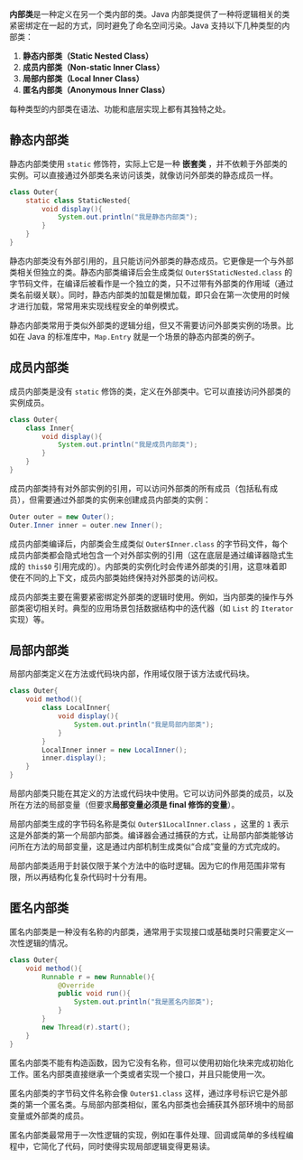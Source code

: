 **内部类**是一种定义在另一个类内部的类。Java 内部类提供了一种将逻辑相关的类紧密绑定在一起的方式，同时避免了命名空间污染。Java 支持以下几种类型的内部类：

1. **静态内部类（Static Nested Class）**
2. **成员内部类（Non-static Inner Class）**
3. **局部内部类（Local Inner Class）**
4. **匿名内部类（Anonymous Inner Class）**

每种类型的内部类在语法、功能和底层实现上都有其独特之处。

## 静态内部类

静态内部类使用 `static` 修饰符，实际上它是一种 **嵌套类** ，并不依赖于外部类的实例。可以直接通过外部类名来访问该类，就像访问外部类的静态成员一样。

```java
class Outer{
    static class StaticNested{
        void display(){
            System.out.println("我是静态内部类");
        }
    }
}
```

静态内部类没有外部引用的，且只能访问外部类的静态成员。它更像是一个与外部类相关但独立的类。静态内部类编译后会生成类似 `Outer$StaticNested.class` 的字节码文件，在编译后被看作是一个独立的类，只不过带有外部类的作用域（通过类名前缀关联）。同时，静态内部类的加载是懒加载，即只会在第一次使用的时候才进行加载，常常用来实现线程安全的单例模式。

静态内部类常用于类似外部类的逻辑分组，但又不需要访问外部类实例的场景。比如在 Java 的标准库中，`Map.Entry` 就是一个场景的静态内部类的例子。

## 成员内部类

成员内部类是没有 `static` 修饰的类，定义在外部类中。它可以直接访问外部类的实例成员。

```java
class Outer{
    class Inner{
        void display(){
            System.out.println("我是成员内部类");
        }
    }
}
```

成员内部类持有对外部实例的引用，可以访问外部类的所有成员（包括私有成员），但需要通过外部类的实例来创建成员内部类的实例：

```java
Outer outer = new Outer();
Outer.Inner inner = outer.new Inner();
```

成员内部类编译后，内部类会生成类似 `Outer$Inner.class` 的字节码文件，每个成员内部类都会隐式地包含一个对外部实例的引用（这在底层是通过编译器隐式生成的 `this$0` 引用完成的）。内部类的实例化时会传递外部类的引用，这意味着即使在不同的上下文，成员内部类始终保持对外部类的访问权。

成员内部类主要在需要紧密绑定外部类的逻辑时使用。例如，当内部类的操作与外部类密切相关时。典型的应用场景包括数据结构中的迭代器（如 `List` 的 `Iterator` 实现）等。

## 局部内部类

局部内部类定义在方法或代码块内部，作用域仅限于该方法或代码块。

```java
class Outer{
    void method(){
        class LocalInner{
            void display(){
                System.out.println("我是局部内部类");
            }
        }
        LocalInner inner = new LocalInner();
        inner.display();
    }
}
```

局部内部类只能在其定义的方法或代码块中使用。它可以访问外部类的成员，以及所在方法的局部变量（但要求**局部变量必须是 final 修饰的变量**）。

局部内部类生成的字节码名称是类似 `Outer$1LocalInner.class` ，这里的 `1` 表示这是外部类的第一个局部内部类。编译器会通过捕获的方式，让局部内部类能够访问所在方法的局部变量，这是通过内部机制生成类似“合成”变量的方式完成的。

局部内部类适用于封装仅限于某个方法中的临时逻辑。因为它的作用范围非常有限，所以再结构化复杂代码时十分有用。

## 匿名内部类

匿名内部类是一种没有名称的内部类，通常用于实现接口或基础类时只需要定义一次性逻辑的情况。

```java
class Outer{
    void method(){
        Runnable r = new Runnable(){
            @Override
            public void run(){
                System.out.println("我是匿名内部类");
            }
        }
        new Thread(r).start();
    }
}
```

匿名内部类不能有构造函数，因为它没有名称，但可以使用初始化块来完成初始化工作。匿名内部类直接继承一个类或者实现一个接口，并且只能使用一次。

匿名内部类的字节码文件名称会像 `Outer$1.class` 这样，通过序号标识它是外部类的第一个匿名类。与局部内部类相似，匿名内部类也会捕获其外部环境中的局部变量或外部类的成员。

匿名内部类最常用于一次性逻辑的实现，例如在事件处理、回调或简单的多线程编程中，它简化了代码，同时使得实现局部逻辑变得更易读。

